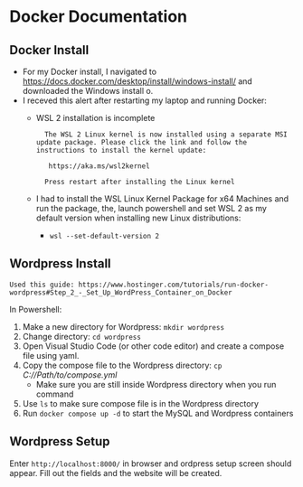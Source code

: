 # Docker Documentation
## Docker Install
-  For my Docker install, I navigated to https://docs.docker.com/desktop/install/windows-install/ and downloaded the Windows install o.
- I receved this alert after restarting my laptop and running Docker:
    - WSL 2 installation is incomplete

            The WSL 2 Linux kernel is now installed using a separate MSI update package. Please click the link and follow the instructions to install the kernel update:

             https://aka.ms/wsl2kernel

            Press restart after installing the Linux kernel
    - I had to install the WSL Linux Kernel Package for x64 Machines and run the package, the, launch powershell and set WSL 2 as my default version when installing new Linux distributions:
        -  `wsl --set-default-version 2` 
## Wordpress Install
    Used this guide: https://www.hostinger.com/tutorials/run-docker-wordpress#Step_2_-_Set_Up_WordPress_Container_on_Docker
In Powershell: 
1. Make a new directory for Wordpress:  `mkdir wordpress`
 2. Change directory: `cd wordpress`
 3. Open Visual Studio Code (or other code editor) and create a compose file using yaml. 
 4. Copy the compose file to the Wordpress directory: `cp `*C://Path/to/compose.yml*
    - Make sure you are still inside Wordpress directory when you run command
5. Use `ls` to make sure compose file is in the Wordpress directory 
 6. Run `docker compose up -d` to start the MySQL and Wordpress containers

## Wordpress Setup
 Enter `http://localhost:8000/` in browser and ordpress setup screen should appear. 
 Fill out the fields and the website will be created. 

